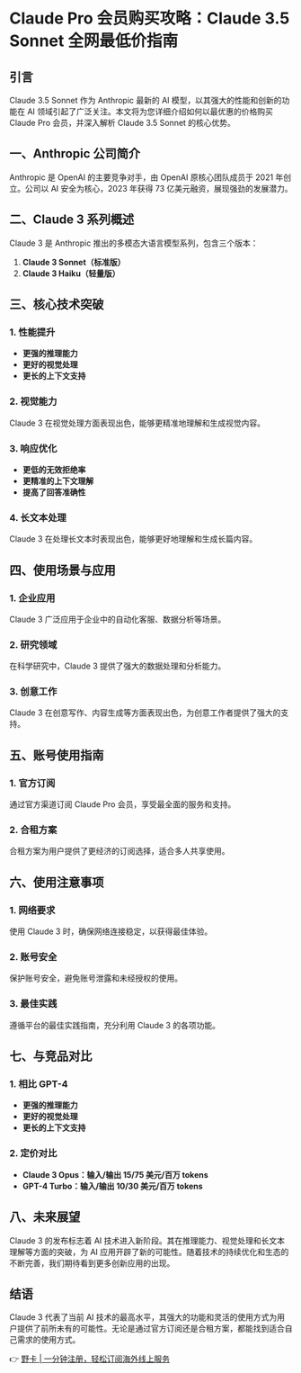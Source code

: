 # Claude Pro 会员购买攻略：Claude 3.5 Sonnet 全网最低价指南

## 引言

Claude 3.5 Sonnet 作为 Anthropic 最新的 AI 模型，以其强大的性能和创新的功能在 AI 领域引起了广泛关注。本文将为您详细介绍如何以最优惠的价格购买 Claude Pro 会员，并深入解析 Claude 3.5 Sonnet 的核心优势。

## 一、Anthropic 公司简介

Anthropic 是 OpenAI 的主要竞争对手，由 OpenAI 原核心团队成员于 2021 年创立。公司以 AI 安全为核心，2023 年获得 73 亿美元融资，展现强劲的发展潜力。

## 二、Claude 3 系列概述

Claude 3 是 Anthropic 推出的多模态大语言模型系列，包含三个版本：

1. **Claude 3 Sonnet（标准版）**
2. **Claude 3 Haiku（轻量版）**

## 三、核心技术突破

### 1. 性能提升
- **更强的推理能力**
- **更好的视觉处理**
- **更长的上下文支持**

### 2. 视觉能力
Claude 3 在视觉处理方面表现出色，能够更精准地理解和生成视觉内容。

### 3. 响应优化
- **更低的无效拒绝率**
- **更精准的上下文理解**
- **提高了回答准确性**

### 4. 长文本处理
Claude 3 在处理长文本时表现出色，能够更好地理解和生成长篇内容。

## 四、使用场景与应用

### 1. 企业应用
Claude 3 广泛应用于企业中的自动化客服、数据分析等场景。

### 2. 研究领域
在科学研究中，Claude 3 提供了强大的数据处理和分析能力。

### 3. 创意工作
Claude 3 在创意写作、内容生成等方面表现出色，为创意工作者提供了强大的支持。

## 五、账号使用指南

### 1. 官方订阅
通过官方渠道订阅 Claude Pro 会员，享受最全面的服务和支持。

### 2. 合租方案
合租方案为用户提供了更经济的订阅选择，适合多人共享使用。

## 六、使用注意事项

### 1. 网络要求
使用 Claude 3 时，确保网络连接稳定，以获得最佳体验。

### 2. 账号安全
保护账号安全，避免账号泄露和未经授权的使用。

### 3. 最佳实践
遵循平台的最佳实践指南，充分利用 Claude 3 的各项功能。

## 七、与竞品对比

### 1. 相比 GPT-4
- **更强的推理能力**
- **更好的视觉处理**
- **更长的上下文支持**

### 2. 定价对比
- **Claude 3 Opus：输入/输出 15/75 美元/百万 tokens**
- **GPT-4 Turbo：输入/输出 10/30 美元/百万 tokens**

## 八、未来展望

Claude 3 的发布标志着 AI 技术进入新阶段。其在推理能力、视觉处理和长文本理解等方面的突破，为 AI 应用开辟了新的可能性。随着技术的持续优化和生态的不断完善，我们期待看到更多创新应用的出现。

## 结语

Claude 3 代表了当前 AI 技术的最高水平，其强大的功能和灵活的使用方式为用户提供了前所未有的可能性。无论是通过官方订阅还是合租方案，都能找到适合自己需求的使用方式。

👉 [野卡 | 一分钟注册，轻松订阅海外线上服务](https://bbtdd.com/yeka)
